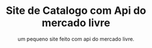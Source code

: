 <div>
  <h1 align="center">Site de Catalogo com Api do mercado livre</h1>
  <p align="center">um pequeno site feito com api do mercado livre. 
  <p/>
</div>
